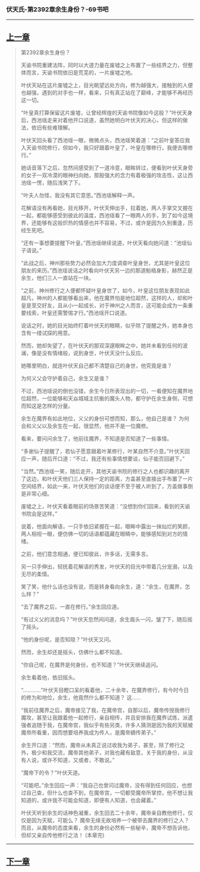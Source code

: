 ### 伏天氏-第2392章余生身份？-69书吧

--------
[上一章](./42ac34a86378a904f06811167c723f6f.md)
--------


>
>
>
>第2392章余生身份？
>
>天谕书院重建法阵，同时以大道力量在废墟之上布置了一些结界之力，但整体而言，天谕书院依旧是荒芜的，一片废墟之地。
>
>叶伏天站在这片废墟之上，目光眺望远处方向，修为越强大，接触到的人便也越强，遇到的对手也一样，看来，只有真正站在了巅峰，才能够不再经历这一切。
>
>“叶皇真打算保留这片废墟，让曾经辉煌的天谕书院像如今这般？”叶伏天身后，西池瑶走来对着他开口说道，虽然她明白叶伏天的决心，但这样的做法，依旧有些难理解。
>
>叶伏天回头看了西池瑶一眼，微微点头，西池瑶笑着道：“之前叶皇答应我入天谕书院修行，但如今，我只好跟着叶皇了，叶皇在哪修行，我便去哪修行。”
>
>她话音落下之后，忽然间感受到了一道冷意，眼眸转过，便看到叶伏天身旁的女子一双冷漠的眼神扫向她，那股强大的念力有着极强的攻击性，这让西池瑶一愣，随后浅笑了下。
>
>“叶夫人勿怪，我没有其它意思。”西池瑶解释一声。
>
>花解语没有再看她，目光移开，叶伏天伸出手，拉着她，两人手掌交叉握在一起，都能够感受到彼此的温度，西池瑶看了一眼两人的手，到了如今这境界，还能够有这般炽热的情感也并不容易，不过，或许是因为久别重逢，历经生死吧。
>
>“还有一事想要提醒下叶皇。”西池瑶继续说道，叶伏天看向她问道：“池瑶仙子请说。”
>
>“此战之后，神州那些势力必然会加大力度调查叶皇身世，尤其是叶皇这位朋友的来历。”西池瑶说话之时看向叶伏天另一边的那道魁梧身影，赫然正是余生，他们三人一直站在一块。
>
>“之前，神州修行之人便都怀疑叶皇身世了，如今，叶皇这位朋友表现如此超凡，神州的人都能够看出来，他在魔界怕是地位超然，这样的人，却和叶皇是至交好友，且从小一起成长，对于神州之人而言，这可能会成为一条重要线索，叶皇还需警惕才行。”西池瑶开口说道。
>
>说话之时，她的目光始终盯着叶伏天的眼睛，似乎除了提醒之外，她本身也含有一缕试探的用意。
>
>然而，她却失望了，在叶伏天的那双深邃眼眸之中，她并未看到任何的波澜，像是没有情绪般，说到身世，叶伏天没什么反应。
>
>她哪里明白，就连叶伏天自己都不清楚自己的身世，他究竟是谁？
>
>为何义父会守护着自己，余生又是谁？
>
>不过，西池瑶说的倒也没错，余生今日所表现出的一切，一看便知在魔界地位超然，一位能够和天焱城城主抗衡的魔头人物，都守护在余生身侧，可想而知这是怎样的分量。
>
>余生在魔界有如此地位，义父的身份可想而知，那么，他自己是谁？
>为何会和义父以及余生在一起，很显然，他并不是一位魔修。
>
>看来，要问问余生了，他前往魔界，不知道是否知道了一些事情。
>
>“多谢仙子提醒了，若仙子愿意跟着叶某修行，叶某自然不介意。”叶伏天回应一声，随后开口道：“不过，我还有些事情想要谈，仙子能否回避下。”
>
>“当然。”西池瑶一笑，随后走开，其他天谕书院的修行之人也都识趣的离开了这边，和叶伏天他们三人保持一定的距离，方盖甚至直接出手布置了一片空间结界，如此一来，叶伏天他们的谈话便不至于被人听到了，方盖做事倒是非常心细。
>
>废墟之上，叶伏天看着眼前的场景苦笑道：“没想到你们回来，看到的天谕书院会是这样。”
>
>说着，他面向解语，一只手依旧紧握在一起，眼眸中露出一抹灿烂的笑颜，两人相视一眼，便仿佛一切的话语都蕴藏在眼睛中，能够感知到对方的情绪。
>
>之前，他们意念相通，便已知彼此，许多话，无需多言。
>
>另一只手伸出，轻抚着花解语的秀发，叶伏天的目光中带着几分宠溺，以及无尽的柔情。
>
>笑了笑，他什么话也没有说，而是转身看向余生，道：“余生，在魔界，怎么样？”
>
>“去了魔界之后，一直在修行。”余生回应道。
>
>“有过义父的消息吗？”叶伏天忽然间问道，余生眉头一闪，皱了下，随后摇了摇头。
>
>“他的身份呢，是否知晓？”叶伏天又问。
>
>然而，余生却还是摇头，仿佛什么都不知道。
>
>“你自己呢，在魔界是何身份，也不知道？”叶伏天继续追问。
>
>余生看着他，依旧摇头。
>
>“…………”叶伏天目瞪口呆的看着他，二十余年，在魔界修行，有今时今日的修为和地位，余生，他竟然什么都不知道？
>这……
>
>“我前往魔界之后，魔帝接见了我，在魔帝宫，自那以后，魔帝传授我修行魔攻，甚至让我跟着他一起修行，亲自相传，并且安排我在魔界试炼，派遣强者追随于我，在魔帝宫，我似乎有些另类，许多人猜测是因为我的天赋被魔帝所看重，因而想要培养我成为传人，是魔帝嫡传弟子。”
>
>余生开口道：“然而，魔帝从未真正说过收我为弟子，甚至，除了修行之外，极少和我交流，魔帝其他弟子，对我也藏有敌意，关于我的身份，从没有人说，或许不知道，又或者，不敢说。”
>
>“魔帝下的令？”叶伏天道。
>
>“可能吧。”余生回应一声：“我自己也曾问过魔帝，没有得到任何回应，也想过自己查，但什么也查不到，在魔帝宫，一切都受魔帝所掌控，他不想让我知道的，或许我不可能会知道，即便有人知道，也会藏着。”
>
>叶伏天听到余生的话神色凝重，余生回去二十余年，魔帝亲自教他修行，仅仅是因为天赋，可能么？
>魔帝无缘无故培养一个被带去魔界的修行之人？
>而且，从魔帝的态度来看，余生的身份必然有一些秘辛，魔帝不想告诉他，但却又亲自传他修行之法！
>(本章完)
>
>

--------
[下一章](./fc035e757e485f9865b56035208325d5.md)
--------
